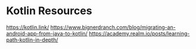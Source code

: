 # Kotlin Resources
https://kotlin.link/
https://www.bignerdranch.com/blog/migrating-an-android-app-from-java-to-kotlin/
https://academy.realm.io/posts/learning-path-kotlin-in-depth/
